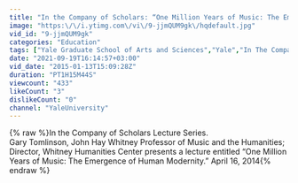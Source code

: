 ```yaml
---
title: "In the Company of Scholars: “One Million Years of Music: The Emergence of Human Modernity”"
image: "https:\/\/i.ytimg.com\/vi\/9-jjmQUM9gk\/hqdefault.jpg"
vid_id: "9-jjmQUM9gk"
categories: "Education"
tags: ["Yale Graduate School of Arts and Sciences","Yale","In The Company Of Scholars"]
date: "2021-09-19T16:14:57+03:00"
vid_date: "2015-01-13T15:09:28Z"
duration: "PT1H15M44S"
viewcount: "433"
likeCount: "3"
dislikeCount: "0"
channel: "YaleUniversity"
---
```

{% raw %}In the Company of Scholars Lecture Series.<br />Gary Tomlinson, John Hay Whitney Professor of Music and the Humanities; Director, Whitney Humanities Center presents a lecture entitled “One Million Years of Music: The Emergence of Human Modernity.”  April 16, 2014{% endraw %}
